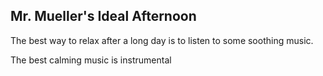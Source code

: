 ## Mr. Mueller's Ideal Afternoon

The best way to relax after a long day is to listen to some soothing music.

The best calming music is instrumental